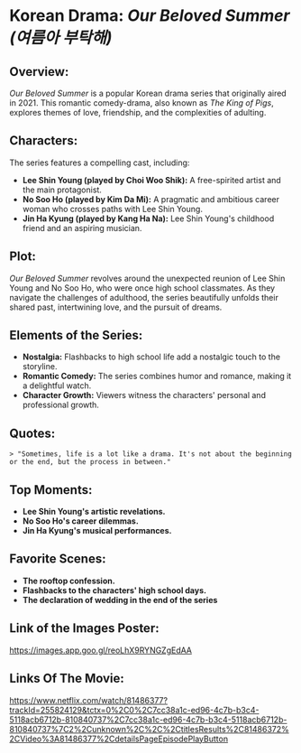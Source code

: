 # Korean Drama: *Our Beloved Summer (여름아 부탁해)*

## Overview:
*Our Beloved Summer* is a popular Korean drama series that originally aired in 2021. This romantic comedy-drama, also known as *The King of Pigs*, explores themes of love, friendship, and the complexities of adulting.
## Characters:
The series features a compelling cast, including:
- **Lee Shin Young (played by Choi Woo Shik):** A free-spirited artist and the main protagonist.
- **No Soo Ho (played by Kim Da Mi):** A pragmatic and ambitious career woman who crosses paths with Lee Shin Young.
- **Jin Ha Kyung (played by Kang Ha Na):** Lee Shin Young's childhood friend and an aspiring musician.
## Plot:
*Our Beloved Summer* revolves around the unexpected reunion of Lee Shin Young and No Soo Ho, who were once high school classmates. As they navigate the challenges of adulthood, the series beautifully unfolds their shared past, intertwining love, and the pursuit of dreams.
## Elements of the Series:
- **Nostalgia:** Flashbacks to high school life add a nostalgic touch to the storyline.
- **Romantic Comedy:** The series combines humor and romance, making it a delightful watch.
- **Character Growth:** Viewers witness the characters' personal and professional growth.
## Quotes:
    > "Sometimes, life is a lot like a drama. It's not about the beginning or the end, but the process in between."
## Top Moments:
  - **Lee Shin Young's artistic revelations.**
  - **No Soo Ho's career dilemmas.**
  - **Jin Ha Kyung's musical performances.**
## Favorite Scenes:
  - **The rooftop confession.**
  - **Flashbacks to the characters' high school days.**
  - **The declaration of wedding in the end of the series**
## Link of the Images Poster:
https://images.app.goo.gl/reoLhX9RYNGZgEdAA
## Links Of The Movie:
 https://www.netflix.com/watch/81486377?trackId=255824129&tctx=0%2C0%2C7cc38a1c-ed96-4c7b-b3c4-5118acb6712b-810840737%2C7cc38a1c-ed96-4c7b-b3c4-5118acb6712b-810840737%7C2%2Cunknown%2C%2C%2CtitlesResults%2C81486372%2CVideo%3A81486377%2CdetailsPageEpisodePlayButton
